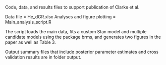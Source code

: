 Code, data, and results files to support publication of Clarke et al.

Data file = He_dGR.xlsx
Analyses and figure plotting = Main_analysis_script.R

The script loads the main data, fits a custom Stan model and multiple candidate models using the package brms, and generates two figures in the paper as well as Table 3.

Output summary files that include posterior parameter estimates and cross validation results are in folder output.


